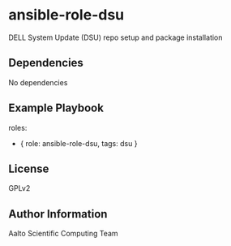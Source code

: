 ansible-role-dsu
================

DELL System Update (DSU) repo setup and package installation

Dependencies
------------

No dependencies

Example Playbook
----------------

roles:
  - { role: ansible-role-dsu, tags: dsu }

License
-------

GPLv2

Author Information
------------------

Aalto Scientific Computing Team
